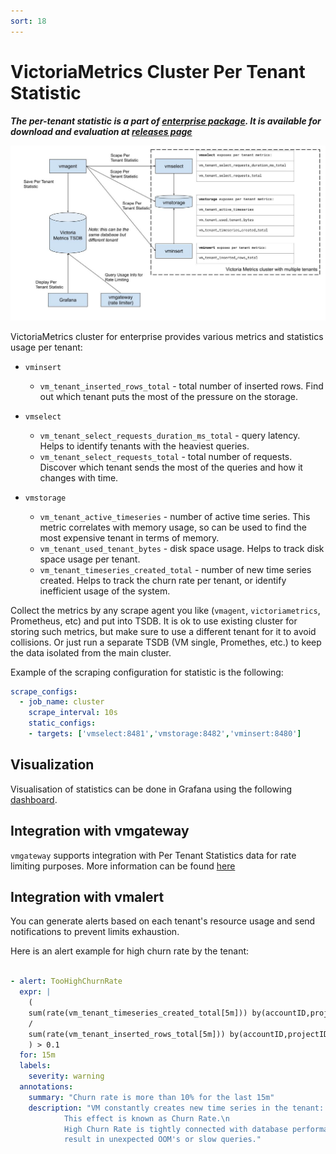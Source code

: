 ```yaml
---
sort: 18
---
```


# VictoriaMetrics Cluster Per Tenant Statistic

***The per-tenant statistic is a part of [enterprise package](https://victoriametrics.com/products/enterprise/). It is available for download and evaluation at [releases page](https://github.com/VictoriaMetrics/VictoriaMetrics/releases)***

<img alt="cluster-per-tenant-stat" src="PerTenantStatistic-stats.jpg">

VictoriaMetrics cluster for enterprise provides various metrics and statistics usage per tenant:

- `vminsert`
  - `vm_tenant_inserted_rows_total` - total number of inserted rows. Find out which tenant
    puts the most of the pressure on the storage.

- `vmselect`
  - `vm_tenant_select_requests_duration_ms_total` - query latency.
    Helps to identify tenants with the heaviest queries.
  - `vm_tenant_select_requests_total` - total number of requests.
    Discover which tenant sends the most of the queries and how it changes with time.

- `vmstorage`
  - `vm_tenant_active_timeseries` - number of active time series.
    This metric correlates with memory usage, so can be used to find the most expensive
    tenant in terms of memory.
  - `vm_tenant_used_tenant_bytes` - disk space usage. Helps to track disk space usage
    per tenant.
  - `vm_tenant_timeseries_created_total` - number of new time series created. Helps to track
    the churn rate per tenant, or identify inefficient usage of the system.

Collect the metrics by any scrape agent you like (`vmagent`, `victoriametrics`, Prometheus, etc) and put into TSDB.
It is ok to use existing cluster for storing such metrics, but make sure to use a different tenant for it to avoid collisions.
Or just run a separate TSDB (VM single, Promethes, etc.) to keep the data isolated from the main cluster.

Example of the scraping configuration for statistic is the following:

```yaml
scrape_configs:
  - job_name: cluster
    scrape_interval: 10s
    static_configs:
    - targets: ['vmselect:8481','vmstorage:8482','vminsert:8480']
```

## Visualization

Visualisation of statistics can be done in Grafana using the following
[dashboard](https://github.com/VictoriaMetrics/VictoriaMetrics/tree/cluster/dashboards/clusterbytenant.json).

## Integration with vmgateway

`vmgateway` supports integration with Per Tenant Statistics data for rate limiting purposes.
More information can be found [here](https://docs.victoriametrics.com/vmgateway.html)

## Integration with vmalert

You can generate alerts based on each tenant's resource usage and send notifications
to prevent limits exhaustion.

Here is an alert example for high churn rate by the tenant:

```yaml

- alert: TooHighChurnRate
  expr: |
    (
    sum(rate(vm_tenant_timeseries_created_total[5m])) by(accountID,projectID)
    /
    sum(rate(vm_tenant_inserted_rows_total[5m])) by(accountID,projectID)
    ) > 0.1
  for: 15m
  labels:
    severity: warning
  annotations:
    summary: "Churn rate is more than 10% for the last 15m"
    description: "VM constantly creates new time series in the tenant: {{ $labels.accountID }}:{{ $labels.projectID }}.\n
            This effect is known as Churn Rate.\n
            High Churn Rate is tightly connected with database performance and may
            result in unexpected OOM's or slow queries."
```
